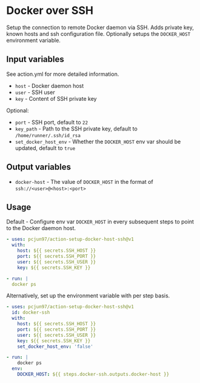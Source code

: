 # Docker over SSH

Setup the connection to remote Docker daemon via SSH.
Adds private key, known hosts and ssh configuration file.
Optionally setups the `DOCKER_HOST` environment variable.

## Input variables

See action.yml for more detailed information.

- `host` - Docker daemon host
- `user` - SSH user
- `key` - Content of SSH private key

Optional:

- `port` - SSH port, default to `22`
- `key_path` - Path to the SSH private key, default to `/home/runner/.ssh/id_rsa`
- `set_docker_host_env` - Whether the `DOCKER_HOST` env var should be updated,
default to `true`

## Output variables

- `docker-host` - The value of `DOCKER_HOST` in the format of
`ssh://<user>@<host>:<port>`

## Usage

Default - Configure env var `DOCKER_HOST` in every subsequent steps
to point to the Docker daemon host.

```yaml
- uses: pcjun97/action-setup-docker-host-ssh@v1
  with:
    host: ${{ secrets.SSH_HOST }}
    port: ${{ secrets.SSH_PORT }}
    user: ${{ secrets.SSH_USER }}
    key: ${{ secrets.SSH_KEY }}

- run: |
  docker ps
```

Alternatively, set up the environment variable with per step basis.

```yaml
- uses: pcjun97/action-setup-docker-host-ssh@v1
  id: docker-ssh
  with:
    host: ${{ secrets.SSH_HOST }}
    port: ${{ secrets.SSH_PORT }}
    user: ${{ secrets.SSH_USER }}
    key: ${{ secrets.SSH_KEY }}
    set_docker_host_env: 'false'

- run: |
    docker ps
  env:
    DOCKER_HOST: ${{ steps.docker-ssh.outputs.docker-host }}
```

